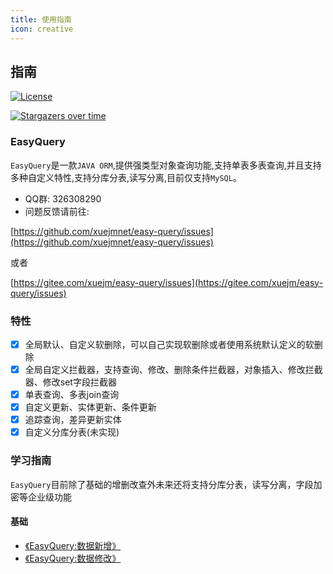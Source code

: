 ```yaml
---
title: 使用指南
icon: creative
---
```


## 指南

[![License](https://img.shields.io/badge/license-Apache2-blue.svg)](https://github.com/xuejmnet/easy-query/blob/main/LICENSE)

[![Stargazers over time](https://starchart.cc/xuejmnet/easy-query.svg)](https://starchart.cc/xuejmnet/easy-query)

### EasyQuery
`EasyQuery`是一款`JAVA ORM`,提供强类型对象查询功能,支持单表多表查询,并且支持多种自定义特性,支持分库分表,读写分离,目前仅支持`MySQL`。



- QQ群: 326308290
- 问题反馈请前往:

[https://github.com/xuejmnet/easy-query/issues](https://github.com/xuejmnet/easy-query/issues) 


或者 

[https://gitee.com/xuejm/easy-query/issues](https://gitee.com/xuejm/easy-query/issues)

### 特性

- [x] 全局默认、自定义软删除，可以自己实现软删除或者使用系统默认定义的软删除
- [x] 全局自定义拦截器，支持查询、修改、删除条件拦截器，对象插入、修改拦截器、修改set字段拦截器
- [x] 单表查询、多表join查询
- [x] 自定义更新、实体更新、条件更新
- [x] 追踪查询，差异更新实体
- [x] 自定义分库分表(未实现)

### 学习指南
`EasyQuery`目前除了基础的增删改查外未来还将支持分库分表，读写分离，字段加密等企业级功能

#### 基础
- [《EasyQuery:数据新增》](/guide/basic/insert)
- [《EasyQuery:数据修改》](/guide/basic/update)